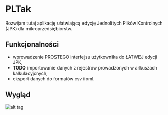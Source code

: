 # PLTak

Rozwijam tutaj aplikację ułatwiającą edycję Jednolitych Plików Kontrolnych (JPK) dla mikroprzedsiębiorstw.

## Funkcjonalności
* wprowadzenie PROSTEGO interfejsu użytkownika do ŁATWEJ edycji JPK,
* **TODO**  importowanie danych z rejestrów prowadzonych w arkuszach kalkulacyjcnych,
* eksport danych do formatów csv i xml.

## Wygląd
![alt tag](https://github.com/rszczers/pltak/blob/master/screen.png)

